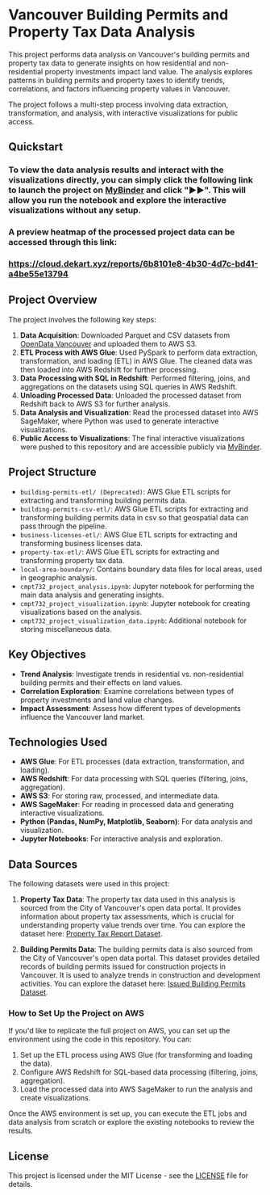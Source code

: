 # Vancouver Building Permits and Property Tax Data Analysis

This project performs data analysis on Vancouver's building permits and property tax data to generate insights on how residential and non-residential property investments impact land value. The analysis explores patterns in building permits and property taxes to identify trends, correlations, and factors influencing property values in Vancouver.

The project follows a multi-step process involving data extraction, transformation, and analysis, with interactive visualizations for public access.

## Quickstart

### To view the data analysis results and interact with the visualizations directly, you can simply click the following link to launch the project on [MyBinder](https://mybinder.org/v2/gh/Builderbot2000/bc-land-value-analysis.git/dev?labpath=cmpt732_project_visualization.ipynb) and click "▶▶". This will allow you run the notebook and explore the interactive visualizations without any setup.

### A preview heatmap of the processed project data can be accessed through this link:
### https://cloud.dekart.xyz/reports/6b8101e8-4b30-4d7c-bd41-a4be55e13794

## Project Overview

The project involves the following key steps:

1. **Data Acquisition**: Downloaded Parquet and CSV datasets from [OpenData Vancouver](https://opendata.vancouver.ca) and uploaded them to AWS S3.
2. **ETL Process with AWS Glue**: Used PySpark to perform data extraction, transformation, and loading (ETL) in AWS Glue. The cleaned data was then loaded into AWS Redshift for further processing.
3. **Data Processing with SQL in Redshift**: Performed filtering, joins, and aggregations on the datasets using SQL queries in AWS Redshift.
4. **Unloading Processed Data**: Unloaded the processed dataset from Redshift back to AWS S3 for further analysis.
5. **Data Analysis and Visualization**: Read the processed dataset into AWS SageMaker, where Python was used to generate interactive visualizations.
6. **Public Access to Visualizations**: The final interactive visualizations were pushed to this repository and are accessible publicly via [MyBinder](https://mybinder.org/v2/gh/Builderbot2000/bc-land-value-analysis.git/dev?labpath=cmpt732_project_visualization.ipynb).

## Project Structure

- `building-permits-etl/ (Deprecated)`: AWS Glue ETL scripts for extracting and transforming building permits data.
- `building-permits-csv-etl/`: AWS Glue ETL scripts for extracting and transforming building permits data in csv so that geospatial data can pass through the pipeline.
- `business-licenses-etl/`: AWS Glue ETL scripts for extracting and transforming business licenses data.
- `property-tax-etl/`: AWS Glue ETL scripts for extracting and transforming property tax data.
- `local-area-boundary/`: Contains boundary data files for local areas, used in geographic analysis.
- `cmpt732_project_analysis.ipynb`: Jupyter notebook for performing the main data analysis and generating insights.
- `cmpt732_project_visualization.ipynb`: Jupyter notebook for creating visualizations based on the analysis.
- `cmpt732_project_visualization_data.ipynb`: Additional notebook for storing miscellaneous data.

## Key Objectives

- **Trend Analysis**: Investigate trends in residential vs. non-residential building permits and their effects on land values.
- **Correlation Exploration**: Examine correlations between types of property investments and land value changes.
- **Impact Assessment**: Assess how different types of developments influence the Vancouver land market.

## Technologies Used

- **AWS Glue**: For ETL processes (data extraction, transformation, and loading).
- **AWS Redshift**: For data processing with SQL queries (filtering, joins, aggregation).
- **AWS S3**: For storing raw, processed, and intermediate data.
- **AWS SageMaker**: For reading in processed data and generating interactive visualizations.
- **Python (Pandas, NumPy, Matplotlib, Seaborn)**: For data analysis and visualization.
- **Jupyter Notebooks**: For interactive analysis and exploration.

## Data Sources

The following datasets were used in this project:

1. **Property Tax Data**: The property tax data used in this analysis is sourced from the City of Vancouver's open data portal. It provides information about property tax assessments, which is crucial for understanding property value trends over time. You can explore the dataset here: [Property Tax Report Dataset](https://opendata.vancouver.ca/explore/dataset/property-tax-report).

2. **Building Permits Data**: The building permits data is also sourced from the City of Vancouver's open data portal. This dataset provides detailed records of building permits issued for construction projects in Vancouver. It is used to analyze trends in construction and development activities. You can explore the dataset here: [Issued Building Permits Dataset](https://opendata.vancouver.ca/explore/dataset/issued-building-permits).

### How to Set Up the Project on AWS

If you'd like to replicate the full project on AWS, you can set up the environment using the code in this repository. You can:

1. Set up the ETL process using AWS Glue (for transforming and loading the data).
2. Configure AWS Redshift for SQL-based data processing (filtering, joins, aggregation).
3. Load the processed data into AWS SageMaker to run the analysis and create visualizations.

Once the AWS environment is set up, you can execute the ETL jobs and data analysis from scratch or explore the existing notebooks to review the results.

## License

This project is licensed under the MIT License - see the [LICENSE](LICENSE) file for details.
